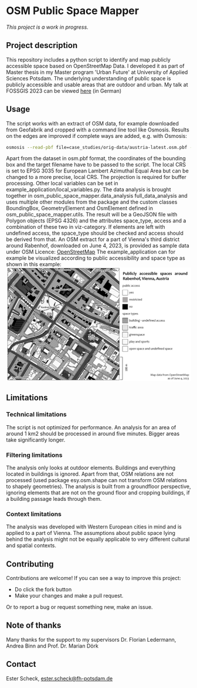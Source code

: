 # OSM Public Space Mapper

*This project is a work in progress.*

## Project description
This repository includes a python script to identify and map publicly accessible space based on OpenStreetMap Data.
I developed it as part of Master thesis in my Master program 'Urban Future' at University of Applied Sciences Potsdam.
The underlying understanding of public space is publicly accessible and usable areas that are outdoor and urban.
My talk at FOSSGIS 2023 can be viewed [here](https://pretalx.com/fossgis2023/talk/Y77U8A/) (in German)

## Usage

The script works with an extract of OSM data, for example downloaded from Geofabrik and cropped with a command line tool like Osmosis.
Results on the edges are improved if complete ways are added, e.g. with Osmosis:

```bash
osmosis --read-pbf file=case_studies/orig-data/austria-latest.osm.pbf --bounding-box left=16.39885944803246 right=16.405590927719924 top=48.198866317671815 bottom=48.19436970139387 completeWays=yes --write-pbf case_studies/data/Rabenhof.osm.pbf
```
Apart from the dataset in osm.pbf format, the coordinates of the bounding box and the target filename have to be passed to the script.
The local CRS is set to EPSG 3035 for European Lambert Azimuthal Equal Area but can be changed to a more precise, local CRS.
The projection is required for buffer processing.
Other local variables can be set in example_application/local_variables.py.
The data analysis is brought together in osm_public_space_mapper.data_analysis
full_data_analysis and uses multiple other modules from the package and the custom classes BoundingBox, GeometryElement and OsmElement defined in osm_public_space_mapper.utils.
The result will be a GeoJSON file with Polygon objects (EPSG 4326) and the attributes space_type, access and a combination of these two in viz-category.
If elements are left with undefined access, the space_type should be checked and access should be derived from that.
An OSM extract for a part of Vienna's third district around Rabenhof, downloaded on June 4, 2023, is provided as sample data under OSM Licence: [OpenStreetMap](https://wiki.osmfoundation.org/wiki/Licence/Attribution_Guidelines)
The example_application can for example be visualized according to public accessibility and space type as shown in this example:
![visualization of publicly accessible space in the sample area around Rabenhof, Vienna](example_application/sample_visualization_Rabenhof.png)

## Limitations

### Technical limitations

The script is not optimized for performance.
An analysis for an area of around 1 km2 should be processed in around five minutes.
Bigger areas take significantly longer.

### Filtering limitations

The analysis only looks at outdoor elements.
Buildings and everything located in buildings is ignored.
Apart from that, OSM relations are not processed (used package esy.osm.shape can not transform OSM relations to shapely geometries).
The analysis is built from a groundfloor perspective, ignoring elements that are not on the ground floor and cropping buildings, if a building passage leads through them.

### Context limitations

The analysis was developed with Western European cities in mind and is applied to a part of Vienna.
The assumptions about public space lying behind the analysis might not be equally applicable to very different cultural and spatial contexts.

## Contributing

Contributions are welcome! If you can see a way to improve this project:

- Do click the fork button
- Make your changes and make a pull request.

Or to report a bug or request something new, make an issue.

## Note of thanks

Many thanks for the support to my supervisors Dr. Florian Ledermann, Andrea Binn and Prof. Dr. Marian Dörk

## Contact

Ester Scheck, [ester.scheck@fh-potsdam.de](mailto:ester.scheck@fh-potsdam.de)
